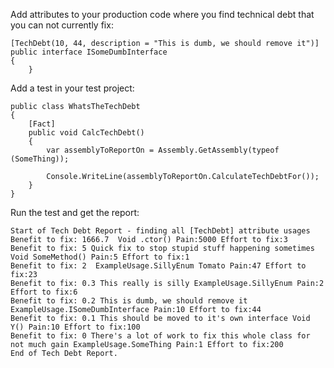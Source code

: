 Add attributes to your production code where you find technical debt that you can not currently fix:

```
[TechDebt(10, 44, description = "This is dumb, we should remove it")]
public interface ISomeDumbInterface
{     
	}
```

Add a test in your test project:

```
public class WhatsTheTechDebt
{
	[Fact]
	public void CalcTechDebt()
	{
		var assemblyToReportOn = Assembly.GetAssembly(typeof (SomeThing));

		Console.WriteLine(assemblyToReportOn.CalculateTechDebtFor());
	}
}	
```	
	
Run the test and get the report:	

```	
Start of Tech Debt Report - finding all [TechDebt] attribute usages
Benefit to fix: 1666.7  Void .ctor() Pain:5000 Effort to fix:3
Benefit to fix: 5 Quick fix to stop stupid stuff happening sometimes Void SomeMethod() Pain:5 Effort to fix:1
Benefit to fix: 2  ExampleUsage.SillyEnum Tomato Pain:47 Effort to fix:23
Benefit to fix: 0.3 This really is silly ExampleUsage.SillyEnum Pain:2 Effort to fix:6
Benefit to fix: 0.2 This is dumb, we should remove it ExampleUsage.ISomeDumbInterface Pain:10 Effort to fix:44
Benefit to fix: 0.1 This should be moved to it's own interface Void Y() Pain:10 Effort to fix:100
Benefit to fix: 0 There's a lot of work to fix this whole class for not much gain ExampleUsage.SomeThing Pain:1 Effort to fix:200
End of Tech Debt Report.
```
